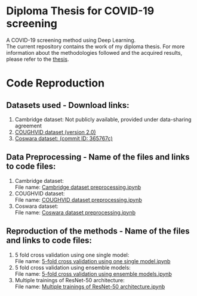 # Diploma Thesis for COVID-19 screening
A COVID-19 screening method using Deep Learning.   
The current repository contains the work of my diploma thesis. For more information about the methodologies followed and the acquired results, please refer to the [thesis](Diploma_Thesis_Christina_Ntourma.pdf).

# Code Reproduction
## Datasets used - Download links:  

1. Cambridge dataset: Not publicly available, provided under data-sharing agreement  
2. [COUGHVID dataset (version 2.0)](https://zenodo.org/record/4498364#.YWauRhpByUk)  
3. [Coswara dataset: (commit ID: 365767c)](https://github.com/iiscleap/Coswara-Data)    

## Data Preprocessing - Name of the files and links to code files:  

1. Cambridge dataset:   
	File name: [Cambridge dataset preprocessing.ipynb](https://github.com/christina-1/COVID-19-screening/blob/806df0ec2707e8d3d098f10ef16239f0fbcf6deb/Cambridge%20dataset%20preprocessing.ipynb)   
2. COUGHVID dataset:   
	File name: [COUGHVID dataset preprocessing.ipynb](https://github.com/christina-1/COVID-19-screening/blob/806df0ec2707e8d3d098f10ef16239f0fbcf6deb/COUGHVID%20dataset%20preprocessing.ipynb)  
3. Coswara dataset:   
	File name: [Coswara dataset preprocessing.ipynb](https://github.com/christina-1/COVID-19-screening/blob/806df0ec2707e8d3d098f10ef16239f0fbcf6deb/Coswara%20dataset%20preprocessing.ipynb)  
	
## Reproduction of the methods - Name of the files and links to code files: 

1. 5 fold cross validation using one single model:   
	File name: [5-fold cross validation using one single model.ipynb](https://github.com/christina-1/COVID-19-screening/blob/806df0ec2707e8d3d098f10ef16239f0fbcf6deb/5-fold%20cross%20validation%20using%20one%20single%20model.ipynb)  
2. 5 fold cross validation using ensemble models:   
	File name: [5-fold cross validation using ensemble models.ipynb](https://github.com/christina-1/COVID-19-screening/blob/9573084a7144b14fa00e56fdbf812ca2be6c9054/5-fold%20cross%20validation%20using%20ensemble%20models.ipynb)  
3. Multiple trainings of ResNet-50 architecture:   
	File name: [Multiple trainings of ResNet-50 architecture.ipynb](https://github.com/christina-1/COVID-19-screening/blob/806df0ec2707e8d3d098f10ef16239f0fbcf6deb/Multiple%20trainings%20of%20ResNet-50%20architecture.ipynb)
